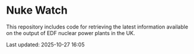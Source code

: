 # Nuke Watch

This repository includes code for retrieving the latest information available on the output of EDF nuclear power plants in the UK.

Last updated: 2025-10-27 16:05